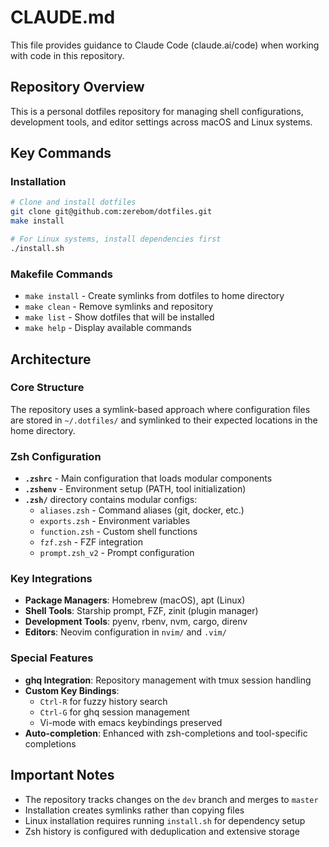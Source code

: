 # CLAUDE.md

This file provides guidance to Claude Code (claude.ai/code) when working with code in this repository.

## Repository Overview

This is a personal dotfiles repository for managing shell configurations, development tools, and editor settings across macOS and Linux systems.

## Key Commands

### Installation
```bash
# Clone and install dotfiles
git clone git@github.com:zerebom/dotfiles.git
make install

# For Linux systems, install dependencies first
./install.sh
```

### Makefile Commands
- `make install` - Create symlinks from dotfiles to home directory
- `make clean` - Remove symlinks and repository
- `make list` - Show dotfiles that will be installed
- `make help` - Display available commands

## Architecture

### Core Structure
The repository uses a symlink-based approach where configuration files are stored in `~/.dotfiles/` and symlinked to their expected locations in the home directory.

### Zsh Configuration
- **`.zshrc`** - Main configuration that loads modular components
- **`.zshenv`** - Environment setup (PATH, tool initialization)
- **`.zsh/`** directory contains modular configs:
  - `aliases.zsh` - Command aliases (git, docker, etc.)
  - `exports.zsh` - Environment variables
  - `function.zsh` - Custom shell functions
  - `fzf.zsh` - FZF integration
  - `prompt.zsh_v2` - Prompt configuration

### Key Integrations
- **Package Managers**: Homebrew (macOS), apt (Linux)
- **Shell Tools**: Starship prompt, FZF, zinit (plugin manager)
- **Development Tools**: pyenv, rbenv, nvm, cargo, direnv
- **Editors**: Neovim configuration in `nvim/` and `.vim/`

### Special Features
- **ghq Integration**: Repository management with tmux session handling
- **Custom Key Bindings**: 
  - `Ctrl-R` for fuzzy history search
  - `Ctrl-G` for ghq session management
  - Vi-mode with emacs keybindings preserved
- **Auto-completion**: Enhanced with zsh-completions and tool-specific completions

## Important Notes
- The repository tracks changes on the `dev` branch and merges to `master`
- Installation creates symlinks rather than copying files
- Linux installation requires running `install.sh` for dependency setup
- Zsh history is configured with deduplication and extensive storage